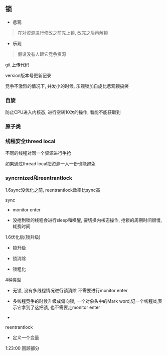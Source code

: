 ## 锁

- 悲观 

> 在对资源进行修改之前先上锁, 改完之后再解锁



- 乐观

> 假设没有人跟它竞争资源

git 上传代码

version版本号更新记录

竞争不激烈的情况下, 并发小的时候, 乐观锁加自旋比悲观锁搞笑





### 自旋

防止CPU进入内核态, 进行空转10次的操作, 看能不能获取到



### 原子类







### 

### 线程安全threed local

不同的线程对同一个资源进行争抢

如果通过thread local把资源一人一份也能避免





### syncrnized和reentrantlock

1.6sync没优化之前, reentrantlock效率比sync高

sync

- monitor enter

- 没抢到锁的线程会进行sleep和唤醒, 要切换内核态操作, 抢锁的周期时间很慢, 耗费时间

1.6优化后(锁升级)

- 锁升级

- 锁消除

- 锁粗化

4种类型

- 无锁, 没有多线程情况进行锁消除 不需要进行monitor enter

- 多线程竞争的时候升级成偏向锁, 一个对象头中的Mark word,记一个线程id,表示它拿到了这把锁, 也不需要走monitor enter

- 



reentrantlock

- 定义一个变量



1:23:00  回顾部分
